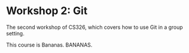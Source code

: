 # Workshop 2: Git


The second workshop of CS326, which covers how to use Git in a group setting.

This course is Bananas.
BANANAS.
